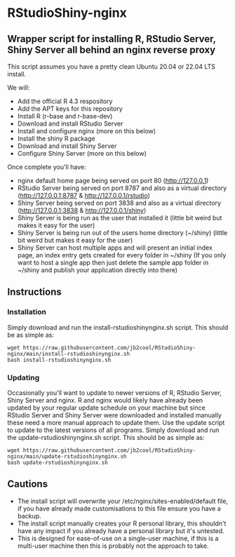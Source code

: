 # RStudioShiny-nginx
## Wrapper script for installing R, RStudio Server, Shiny Server all behind an nginx reverse proxy

This script assumes you have a pretty clean Ubuntu 20.04 or 22.04 LTS install.

We will:
* Add the official R 4.3 respository
* Add the APT keys for this repository
* Install R (r-base and r-base-dev)
* Download and install RStudio Server
* Install and configure nginx (more on this below)
* Install the shiny R package
* Download and install Shiny Server
* Configure Shiny Server (more on this below)


Once complete you'll have:
* nginx default home page being served on port 80 (http://127.0.0.1)
* RStudio Server being served on port 8787 and also as a virtual directory (http://127.0.0.1:8787 & http://127.0.0.1/rstudio)
* Shiny Server being served on port 3838 and also as a virtual directory (http://127.0.0.1:3838 & http://127.0.0.1/shiny)
* Shiny Server is being run as the user that installed it (little bit weird but makes it easy for the user)
* Shiny Server is being run out of the users home directory (~/shiny) (little bit weird but makes it easy for the user)
* Shiny Server can host multiple apps and will present an initial index page, an index entry gets created for every folder in ~/shiny (If you only want to host a single app then just delete the sample app folder in ~/shiny and publish your application directly into there)

## Instructions
### Installation
Simply download and run the install-rstudioshinynginx.sh script. This should be as simple as:
```
wget https://raw.githubusercontent.com/jb2cool/RStudioShiny-nginx/main/install-rstudioshinynginx.sh
bash install-rstudioshinynginx.sh
```

### Updating
Occasionally you'll want to update to newer versions of R, RStudio Server, Shiny Server and nginx. R and nginx would likely have already been updated by your regular update schedule on your machine but since RStudio Server and Shiny Server were downloaded and installed manually these need a more manual approach to update them. Use the update script to update to the latest versions of all programs. Simply download and run the update-rstudioshinynginx.sh script. This should be as simple as:
```
wget https://raw.githubusercontent.com/jb2cool/RStudioShiny-nginx/main/update-rstudioshinynginx.sh
bash update-rstudioshinynginx.sh
```

## Cautions
* The install script will overwrite your /etc/nginx/sites-enabled/default file, if you have already made customisations to this file ensure you have a backup.
* The install script manually creates your R personal library, this shouldn't have any impact if you already have a personal library but it's untested.
* This is designed for ease-of-use on a single-user machine, if this is a multi-user machine then this is probably not the approach to take.

